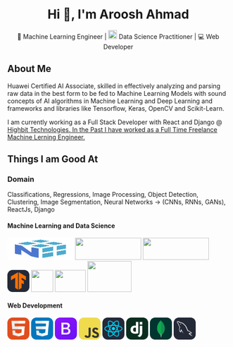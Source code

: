 <h1 align="center">Hi 👋, I'm Aroosh Ahmad</h1>

<p align="center">🤖 Machine Learning Engineer | <img src="https://github.com/FortAwesome/Font-Awesome/blob/6.x/svgs/solid/chart-column.svg" width="20px" height="20px" />  Data Science Practitioner |  💻 Web Developer</p>

<h2> About Me </h2>
<p>Huawei Certified AI Associate, skilled in effectively analyzing and parsing raw
data in the best form to be fed to Machine Learning Models with sound
concepts of AI algorithms in Machine Learning and Deep Learning and
frameworks and libraries like Tensorflow, Keras, OpenCV and Scikit-Learn.</p>

<p> I am currently working as a Full Stack Developer with React and Django @ <a href ="https://highbitsol.com/">Highbit Technologies.
  In the Past I have worked as a Full Time Freelance Machine Lerning Engineer.</a> 

<h2> Things I am Good At </ h2>  
<h3>Domain</h3>
<span>Classifications, Regressions, Image Processing, Object Detection, Clustering, Image Segmentation, Neural Networks -> (CNNs, RNNs, GANs), ReactJs, Django</span>
<h4> Machine Learning and Data Science</h4>
<p>
  <img src="https://github.com/valohai/ml-logos/blob/master/numpy.svg" width="150px" height="50px"/> 
  <img src="https://github.com/valohai/ml-logos/blob/master/pandas.svg" width="150px" height="50px"/>
  <img src="https://github.com/valohai/ml-logos/blob/master/matplotlib.svg" width="150px" height="50px"/>
  
  <img src="https://github.com/tandpfun/skill-icons/blob/main/icons/TensorFlow-Dark.svg" width="50px" height="50px"/> 
  <img src="https://github.com/valohai/ml-logos/blob/master/keras.svg" width="50px" height="50px"/>
  <img src="https://seeklogo.com/images/S/scikit-learn-logo-8766D07E2E-seeklogo.com.png" width="70px" height="50px"/>
   <img src="https://www.vectorlogo.zone/logos/opencv/opencv-ar21.svg" width="100px" height="70px"/>
</p>

<h4>Web Development </h4>

<p>
<img src ="https://github.com/tandpfun/skill-icons/blob/main/icons/HTML.svg" width="50px" height="50px"/>
<img src ="https://github.com/tandpfun/skill-icons/blob/main/icons/CSS.svg" width="50px" height="50px"/>
<img src="https://github.com/tandpfun/skill-icons/blob/main/icons/Bootstrap.svg"  width="50px" height="50px"/>
<img src="https://github.com/tandpfun/skill-icons/blob/main/icons/JavaScript.svg"  width="50px" height="50px"/>

<img src="https://github.com/tandpfun/skill-icons/blob/main/icons/React-Dark.svg"  width="50px" height="50px"/> 
<img src="https://github.com/tandpfun/skill-icons/blob/main/icons/Django.svg"  width="50px" height="50px"/>
<img src="https://github.com/tandpfun/skill-icons/blob/main/icons/MongoDB.svg"  width="50px" height="50px"/>
<img src="https://github.com/tandpfun/skill-icons/blob/main/icons/MySQL-Dark.svg"  width="50px" height="50px"/>
</p>
  
  




